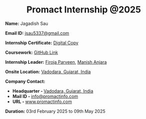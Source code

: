 <h1 align="center">Promact Internship @2025</h1>

<p><strong>Name:</strong> Jagadish Sau</p>
<p><strong>Email ID:</strong> <a href="mailto:jsau5337@gmail.com">jsau5337@gmail.com</a></p>
<p><strong>Internship Certificate:</strong> <a href="/Certificate.pdf">Digital Copy</a></p>
<p><strong>Coursework:</strong> <a href="https://github.com/sudo-pro/Promact_Internship_2025">GitHub Link</a></p>
<p><strong>Internship Leader:</strong> <a href="https://www.linkedin.com/in/firoja-parveen-488523141/">Firoja Parveen</a>, <a href="https://www.linkedin.com/in/manishanengineer/">Manish Anjara</a></p>
<p><strong>Onsite Location:</strong> <a href="https://maps.app.goo.gl/3X7eXZdVBPkTmiB19">Vadodara, Gujarat, India</a></p>
<p><strong>Company Contact:</strong></p>
<ul>
    <li><strong>Headquarter - </strong><a href="https://maps.app.goo.gl/3X7eXZdVBPkTmiB19">Vadodara, Gujarat, India</a></li>
    <li><strong>Mail ID - </strong><a href="mailto:info@promactinfo.com">info@promactinfo.com</a></li>
    <li><strong>URL - </strong><a href="https://promactinfo.com/">www.promactinfo.com</a></li>
</ul>
<p><strong>Duration:</strong> 03rd February 2025 to 09th May 2025</p>
